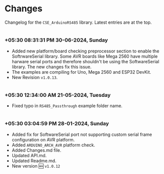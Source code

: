 
# Changes

Changelog for the `CSE_ArduinoRS485` library. Latest entries are at the top.

#
### **+05:30 08:31:31 PM 30-06-2024, Sunday**

  * Added new platform/board checking preprocessor section to enable the SoftrwareSerial library. Some AVR boards like Mega 2560 have multiple harware serial ports and therefore shouldn't be using the SoftwareSerial library. The new changes fix this issue.
  * The examples are compiling for Uno, Mega 2560 and ESP32 DevKit.
  * New Revision `v1.0.13`.

#
### **+05:30 12:34:00 AM 21-05-2024, Tuesday**

  * Fixed typo in `RS485_Passthrough` example folder name.

#
### **+05:30 03:04:59 PM 28-01-2024, Sunday**

  * Added fix for SoftwareSerial port not supporting custom serial frame configuration on AVR platform.
  * Added `ARDUINO_ARCH_AVR` platform check.
  * Added Changes.md file.
  * Updated API.md.
  * Updated Readme.md.
  * New version 🆕 `v1.0.12`

